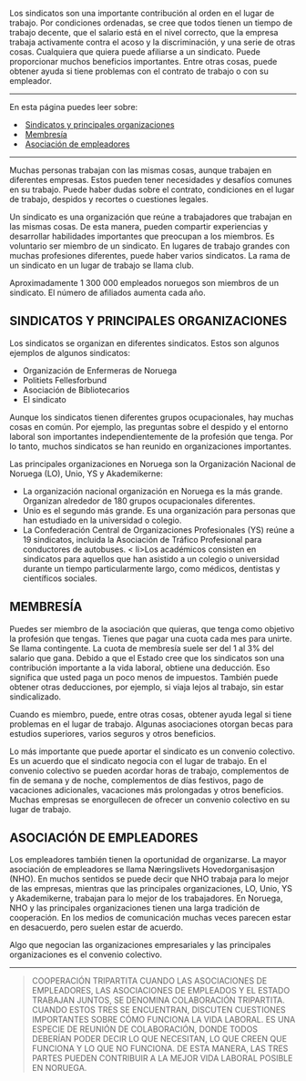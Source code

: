 Los sindicatos son una importante contribución al orden en el lugar de trabajo. Por condiciones ordenadas, se cree que todos tienen un tiempo de trabajo decente, que el salario está en el nivel correcto, que la empresa trabaja activamente contra el acoso y la discriminación, y una serie de otras cosas. Cualquiera que quiera puede afiliarse a un sindicato. Puede proporcionar muchos beneficios importantes. Entre otras cosas, puede obtener ayuda si tiene problemas con el contrato de trabajo o con su empleador.

---

En esta página puedes leer sobre:

-    [Sindicatos y principales organizaciones](#sindicatos-y-principales-organizaciones)
-    [Membresía](#membres%C3%ADa)
-    [Asociación de empleadores](#asociaci%C3%B3n-de-empleadores)

---

Muchas personas trabajan con las mismas cosas, aunque trabajen en diferentes empresas. Estos pueden tener necesidades y desafíos comunes en su trabajo. Puede haber dudas sobre el contrato, condiciones en el lugar de trabajo, despidos y recortes o cuestiones legales.

Un sindicato es una organización que reúne a trabajadores que trabajan en las mismas cosas. De esta manera, pueden compartir experiencias y desarrollar habilidades importantes que preocupan a los miembros. Es voluntario ser miembro de un sindicato. En lugares de trabajo grandes con muchas profesiones diferentes, puede haber varios sindicatos. La rama de un sindicato en un lugar de trabajo se llama club.

Aproximadamente 1 300 000 empleados noruegos son miembros de un sindicato. El número de afiliados aumenta cada año.

## SINDICATOS Y PRINCIPALES ORGANIZACIONES

Los sindicatos se organizan en diferentes sindicatos. Estos son algunos ejemplos de algunos sindicatos:

-   Organización de Enfermeras de Noruega
-   Politiets Fellesforbund
-   Asociación de Bibliotecarios
-   El sindicato

Aunque los sindicatos tienen diferentes grupos ocupacionales, hay muchas cosas en común. Por ejemplo, las preguntas sobre el despido y el entorno laboral son importantes independientemente de la profesión que tenga. Por lo tanto, muchos sindicatos se han reunido en organizaciones importantes.

Las principales organizaciones en Noruega son la Organización Nacional de Noruega (LO), Unio, YS y Akademikerne:

-   La organización nacional organización en Noruega es la más grande. Organizan alrededor de 180 grupos ocupacionales diferentes.
-   Unio es el segundo más grande. Es una organización para personas que han estudiado en la universidad o colegio.
-   La Confederación Central de Organizaciones Profesionales (YS) reúne a 19 sindicatos, incluida la Asociación de Tráfico Profesional para conductores de autobuses.
< li>Los académicos consisten en sindicatos para aquellos que han asistido a un colegio o universidad durante un tiempo particularmente largo, como médicos, dentistas y científicos sociales.

## MEMBRESÍA

Puedes ser miembro de la asociación que quieras, que tenga como objetivo la profesión que tengas. Tienes que pagar una cuota cada mes para unirte. Se llama contingente. La cuota de membresía suele ser del 1 al 3% del salario que gana. Debido a que el Estado cree que los sindicatos son una contribución importante a la vida laboral, obtiene una deducción. Eso significa que usted paga un poco menos de impuestos. También puede obtener otras deducciones, por ejemplo, si viaja lejos al trabajo, sin estar sindicalizado.

Cuando es miembro, puede, entre otras cosas, obtener ayuda legal si tiene problemas en el lugar de trabajo. Algunas asociaciones otorgan becas para estudios superiores, varios seguros y otros beneficios.

Lo más importante que puede aportar el sindicato es un convenio colectivo. Es un acuerdo que el sindicato negocia con el lugar de trabajo. En el convenio colectivo se pueden acordar horas de trabajo, complementos de fin de semana y de noche, complementos de días festivos, pago de vacaciones adicionales, vacaciones más prolongadas y otros beneficios. Muchas empresas se enorgullecen de ofrecer un convenio colectivo en su lugar de trabajo.

## ASOCIACIÓN DE EMPLEADORES

Los empleadores también tienen la oportunidad de organizarse. La mayor asociación de empleadores se llama Næringslivets Hovedorganisasjon (NHO). En muchos sentidos se puede decir que NHO trabaja para lo mejor de las empresas, mientras que las principales organizaciones, LO, Unio, YS y Akademikerne, trabajan para lo mejor de los trabajadores. En Noruega, NHO y las principales organizaciones tienen una larga tradición de cooperación. En los medios de comunicación muchas veces parecen estar en desacuerdo, pero suelen estar de acuerdo.

Algo que negocian las organizaciones empresariales y las principales organizaciones es el convenio colectivo.
___
> COOPERACIÓN TRIPARTITA
> CUANDO LAS ASOCIACIONES DE EMPLEADORES, LAS ASOCIACIONES DE EMPLEADOS Y EL ESTADO TRABAJAN JUNTOS, SE DENOMINA COLABORACIÓN TRIPARTITA. CUANDO ESTOS TRES SE ENCUENTRAN, DISCUTEN CUESTIONES IMPORTANTES SOBRE CÓMO FUNCIONA LA VIDA LABORAL. ES UNA ESPECIE DE REUNIÓN DE COLABORACIÓN, DONDE TODOS DEBERÍAN PODER DECIR LO QUE NECESITAN, LO QUE CREEN QUE FUNCIONA Y LO QUE NO FUNCIONA. DE ESTA MANERA, LAS TRES PARTES PUEDEN CONTRIBUIR A LA MEJOR VIDA LABORAL POSIBLE EN NORUEGA.

